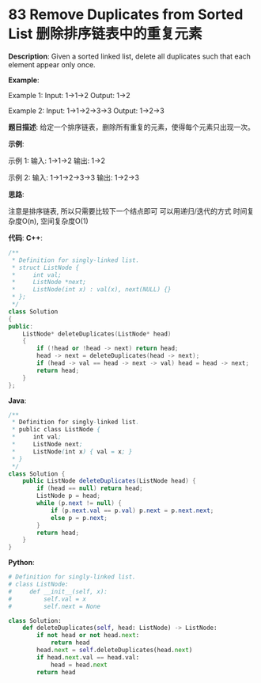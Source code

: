 # 83 Remove Duplicates from Sorted List 删除排序链表中的重复元素

__Description__:
Given a sorted linked list, delete all duplicates such that each element appear only once.

__Example__:

Example 1:
Input: 1->1->2
Output: 1->2

Example 2:
Input: 1->1->2->3->3
Output: 1->2->3

__题目描述__:
给定一个排序链表，删除所有重复的元素，使得每个元素只出现一次。

__示例__:

示例 1:
输入: 1->1->2
输出: 1->2

示例 2:
输入: 1->1->2->3->3
输出: 1->2->3

__思路__:

注意是排序链表, 所以只需要比较下一个结点即可
可以用递归/迭代的方式
时间复杂度O(n), 空间复杂度O(1)

__代码__:
__C++__:

```C++
/**
 * Definition for singly-linked list.
 * struct ListNode {
 *     int val;
 *     ListNode *next;
 *     ListNode(int x) : val(x), next(NULL) {}
 * };
 */
class Solution 
{
public:
    ListNode* deleteDuplicates(ListNode* head) 
    {
        if (!head or !head -> next) return head;
        head -> next = deleteDuplicates(head -> next);
        if (head -> val == head -> next -> val) head = head -> next;
        return head;
    }
};
```

__Java__:

```Java
/**
 * Definition for singly-linked list.
 * public class ListNode {
 *     int val;
 *     ListNode next;
 *     ListNode(int x) { val = x; }
 * }
 */
class Solution {
    public ListNode deleteDuplicates(ListNode head) {
        if (head == null) return head;
        ListNode p = head;
        while (p.next != null) {
            if (p.next.val == p.val) p.next = p.next.next;
            else p = p.next;
        }
        return head;
    }
}
```

__Python__:

```Python
# Definition for singly-linked list.
# class ListNode:
#     def __init__(self, x):
#         self.val = x
#         self.next = None

class Solution:
    def deleteDuplicates(self, head: ListNode) -> ListNode:
        if not head or not head.next:
            return head
        head.next = self.deleteDuplicates(head.next)
        if head.next.val == head.val:
            head = head.next
        return head
```
